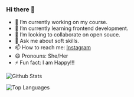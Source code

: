 ### Hi there 👋


- 🔭 I’m currently working on my course.
- 🌱 I’m currently learning frontend development.
- 👯 I’m looking to collaborate on open souce.
- 💬 Ask me about soft skills.
- 📫 How to reach me: [Instagram](https://www.instagram.com/ishika2741/)
- 😄 Pronouns: She/Her
- ⚡ Fun fact: I am Happy!!!


![Github Stats](https://github-readme-stats.vercel.app/api?username=ishika2741&count_private=true&show_icons=true&theme=radical)

![Top Languages](https://github-readme-stats.vercel.app/api/top-langs/?username=ishika2741&show_icons=true&theme=radical)
